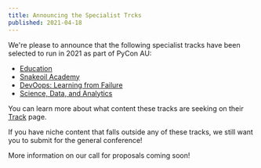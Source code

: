 ```yaml
---
title: Announcing the Specialist Trcks
published: 2021-04-18
---
```


We're please to announce that the following specialist tracks have been selected to run in 2021 as part of PyCon AU: 

 * [Education](/education)
 * [Snakeoil Academy](/snakeoil-academy)
 * [DevOops: Learning from Failure](/devoops)
 * [Science, Data, and Analytics](/science-data-and-analytics)

You can learn more about what content these tracks are seeking on their [Track](/tracks) page. 

If you have niche content that falls outside any of these tracks, we still want you to submit for the general conference! 

More information on our call for proposals coming soon!